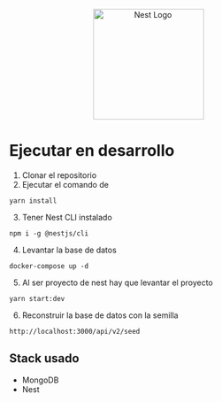 <p align="center">
  <a href="http://nestjs.com/" target="blank"><img src="https://nestjs.com/img/logo-small.svg" width="200" alt="Nest Logo" /></a>
</p>

# Ejecutar en desarrollo

1. Clonar el repositorio
2. Ejecutar el comando de
```
yarn install
```

3. Tener Nest CLI instalado

```
npm i -g @nestjs/cli
```

4. Levantar la base de datos
```
docker-compose up -d
```
5. Al ser proyecto de nest hay que levantar el proyecto
```
yarn start:dev
```
6. Reconstruir la base de datos con la semilla
```
http://localhost:3000/api/v2/seed
```

## Stack usado
* MongoDB
* Nest